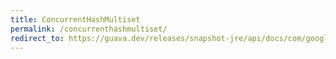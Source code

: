 ```yaml
---
title: ConcurrentHashMultiset
permalink: /concurrenthashmultiset/
redirect_to: https://guava.dev/releases/snapshot-jre/api/docs/com/google/common/collect/ConcurrentHashMultiset.html
---
```

